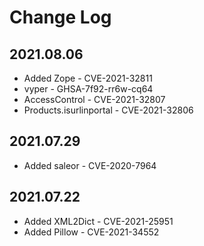 # Change Log

## 2021.08.06
- Added Zope - CVE-2021-32811
- vyper - GHSA-7f92-rr6w-cq64
- AccessControl - CVE-2021-32807
- Products.isurlinportal - CVE-2021-32806

## 2021.07.29
- Added saleor - CVE-2020-7964

## 2021.07.22
- Added XML2Dict - CVE-2021-25951
- Added Pillow - CVE-2021-34552
